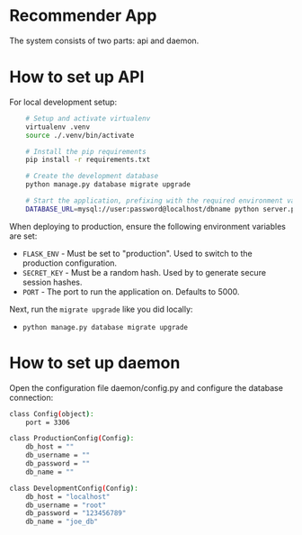 # Recommender App

The system consists of two parts: api and daemon.


How to set up API
=================
For local development setup:
```bash
    # Setup and activate virtualenv
    virtualenv .venv
    source ./.venv/bin/activate

    # Install the pip requirements
    pip install -r requirements.txt

    # Create the development database
    python manage.py database migrate upgrade

    # Start the application, prefixing with the required environment variables
    DATABASE_URL=mysql://user:password@localhost/dbname python server.py
```

When deploying to production, ensure the following environment variables are set:

* `FLASK_ENV` - Must be set to "production". Used to switch to the production configuration.
* `SECRET_KEY` - Must be a random hash. Used by to generate secure session hashes.
* `PORT` - The port to run the application on. Defaults to 5000.

Next, run the `migrate upgrade` like you did locally:

* `python manage.py database migrate upgrade`

How to set up daemon
====================
Open the configuration file daemon/config.py and configure the database connection:
```bash
class Config(object):
    port = 3306

class ProductionConfig(Config):
    db_host = ""
    db_username = ""
    db_password = ""
    db_name = ""

class DevelopmentConfig(Config):
    db_host = "localhost"
    db_username = "root"
    db_password = "123456789"
    db_name = "joe_db"

```
